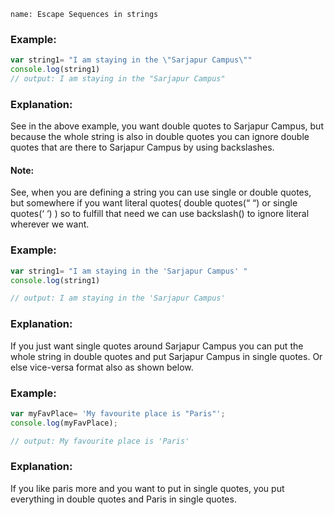 ```ngMeta
name: Escape Sequences in strings
```

### Example:
```javascript
var string1= "I am staying in the \"Sarjapur Campus\""
console.log(string1)
// output: I am staying in the "Sarjapur Campus"

```
### Explanation:

See in the above example, you want double quotes to Sarjapur Campus, but because the whole string is also in double quotes you can ignore double quotes that are there to Sarjapur Campus by using backslashes.

#### Note:

See, when you are defining a string you can use single or double quotes, but somewhere if you want literal quotes( double quotes(“ “) or single quotes(‘ ‘) ) so to fulfill that need we can use backslash(\) to ignore literal wherever we want.


### Example:
```javascript
var string1= "I am staying in the 'Sarjapur Campus' "
console.log(string1)

// output: I am staying in the 'Sarjapur Campus'

```
### Explanation:

If you just want single quotes around Sarjapur Campus you can put the whole string in double quotes and put Sarjapur Campus in single quotes. Or else vice-versa format also as shown below.



### Example:
```javascript
var myFavPlace= 'My favourite place is "Paris"';
console.log(myFavPlace);

// output: My favourite place is 'Paris'

```

### Explanation:

If you like paris more and you want to put in single quotes, you put everything in double quotes and Paris in single quotes.



